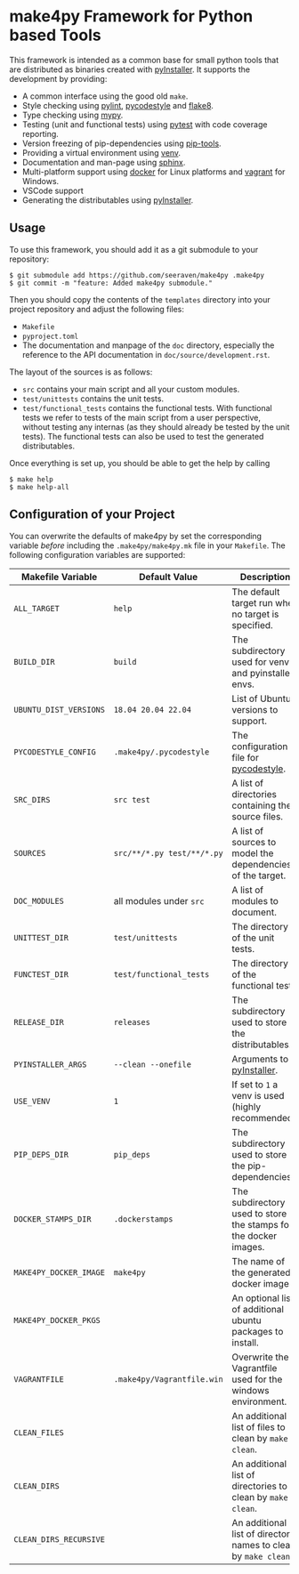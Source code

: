 # make4py Framework for Python based Tools

This framework is intended as a common base for small python tools that are
distributed as binaries created with [pyInstaller]. It supports the development
by providing:

  - A common interface using the good old `make`.
  - Style checking using [pylint], [pycodestyle] and [flake8].
  - Type checking using [mypy].
  - Testing (unit and functional tests) using [pytest] with code coverage reporting.
  - Version freezing of pip-dependencies using [pip-tools].
  - Providing a virtual environment using [venv].
  - Documentation and man-page using [sphinx].
  - Multi-platform support using [docker] for Linux platforms and [vagrant] for Windows.
  - VSCode support
  - Generating the distributables using [pyInstaller].


## Usage

To use this framework, you should add it as a git submodule to your repository:

    $ git submodule add https://github.com/seeraven/make4py .make4py
    $ git commit -m "feature: Added make4py submodule."

Then you should copy the contents of the `templates` directory into your project
repository and adjust the following files:

  - `Makefile`
  - `pyproject.toml`
  - The documentation and manpage of the `doc` directory, especially the
    reference to the API documentation in `doc/source/development.rst`.

The layout of the sources is as follows:

  - `src` contains your main script and all your custom modules.
  - `test/unittests` contains the unit tests.
  - `test/functional_tests` contains the functional tests. With functional tests
     we refer to tests of the main script from a user perspective, without testing
     any internas (as they should already be tested by the unit tests). The
     functional tests can also be used to test the generated distributables.

Once everything is set up, you should be able to get the help by calling

    $ make help
    $ make help-all


## Configuration of your Project

You can overwrite the defaults of make4py by set the corresponding variable *before*
including the `.make4py/make4py.mk` file in your `Makefile`. The following configuration
variables are supported:

| Makefile Variable      | Default Value                 | Description                                                      |
|------------------------|-------------------------------|------------------------------------------------------------------|
| `ALL_TARGET`           | `help`                        | The default target run when no target is specified.              |
| `BUILD_DIR`            | `build`                       | The subdirectory used for venvs and pyinstaller envs.            |
| `UBUNTU_DIST_VERSIONS` | `18.04 20.04 22.04`           | List of Ubuntu versions to support.                              |
| `PYCODESTYLE_CONFIG`   | `.make4py/.pycodestyle`       | The configuration file for [pycodestyle].                        |
| `SRC_DIRS`             | `src test`                    | A list of directories containing the source files.               |
| `SOURCES`              | `src/**/*.py test/**/*.py`    | A list of sources to model the dependencies of the target.       |
| `DOC_MODULES`          | all modules under `src`       | A list of modules to document.                                   |
| `UNITTEST_DIR`         | `test/unittests`              | The directory of the unit tests.                                 |
| `FUNCTEST_DIR`         | `test/functional_tests`       | The directory of the functional tests.                           |
| `RELEASE_DIR`          | `releases`                    | The subdirectory used to store the distributables.               |
| `PYINSTALLER_ARGS`     | `--clean --onefile`           | Arguments to [pyInstaller].                                      |
| `USE_VENV`             | `1`                           | If set to `1` a venv is used (highly recommended).               |
| `PIP_DEPS_DIR`         | `pip_deps`                    | The subdirectory used to store the pip-dependencies.             |
| `DOCKER_STAMPS_DIR`    | `.dockerstamps`               | The subdirectory used to store the stamps for the docker images. |
| `MAKE4PY_DOCKER_IMAGE` | `make4py`                     | The name of the generated docker images.                         |
| `MAKE4PY_DOCKER_PKGS`  |                               | An optional list of additional ubuntu packages to install.       |
| `VAGRANTFILE`          | `.make4py/Vagrantfile.win`    | Overwrite the Vagrantfile used for the windows environment.      |
| `CLEAN_FILES`          |                               | An additional list of files to clean by `make clean`.            |
| `CLEAN_DIRS`           |                               | An additional list of directories to clean by `make clean`.      |
| `CLEAN_DIRS_RECURSIVE` |                               | An additional list of directory names to clean by `make clean`.  |


[pyInstaller]: https://pyinstaller.org/en/stable/
[pylint]: https://www.pylint.org/
[pycodestyle]: https://pycodestyle.pycqa.org/en/latest/intro.html
[flake8]: https://flake8.pycqa.org/en/latest/
[mypy]: https://mypy-lang.org/
[pytest]: https://pytest.org/
[pip-tools]: https://github.com/jazzband/pip-tools
[venv]: https://docs.python.org/3/library/venv.html
[sphinx]: https://www.sphinx-doc.org/en/master/
[docker]: https://www.docker.com/
[vagrant]: https://www.vagrantup.com/

